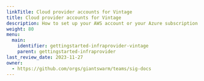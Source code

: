 ```yaml
---
linkTitle: Cloud provider accounts for Vintage
title: Cloud provider accounts for Vintage
description: How to set up your AWS account or your Azure subscription in Vintage in order to run Giant Swarm management clusters and workload clusters under your jurisdiction.
weight: 80
menu:
  main:
    identifier: gettingstarted-infraprovider-vintage
    parent: gettingstarted-infraprovider
last_review_date: 2023-11-27
owner:
  - https://github.com/orgs/giantswarm/teams/sig-docs
---
```

